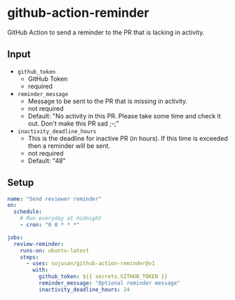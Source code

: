 # github-action-reminder

GitHub Action to send a reminder to the PR that is lacking in activity.

## Input

* `github_token`
  * GitHub Token
  * required
* `reminder_message`
  * Message to be sent to the PR that is missing in activity.
  * not required
  * Default: "No activity in this PR. Please take some time and check it out. Don't make this PR sad ;-;"
* `inactivity_deadline_hours`
  * This is the deadline for inactive PR (in hours). If this time is exceeded then a reminder will be sent.
  * not required
  * Default: "48"

## Setup

```yaml
name: "Send reviewer reminder"
on:
  schedule:
    # Run everyday at midnight
    - cron: "0 0 * * *"

jobs:
  review-reminder:
    runs-on: ubuntu-latest
    steps:
      - uses: sojusan/github-action-reminder@v1
        with:
          github_token: ${{ secrets.GITHUB_TOKEN }}
          reminder_message: "Optional reminder message"
          inactivity_deadline_hours: 24
```
